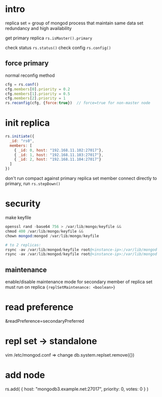 # intro
replica set = group of mongod process that maintain same data set
redundancy and high availability

get primary replica `rs.isMaster().primary`

check status `rs.status()`
check config `rs.config()`

## force primary
normal reconfig method
```js
cfg = rs.conf()
cfg.members[0].priority = 0.2
cfg.members[1].priority = 0.5
cfg.members[2].priority = 1
rs.reconfig(cfg, {force:true})  // force=true for non-master node
```

# init replica
```js
rs.initiate({
  _id: "rs0",
  members: [
    { _id: 0, host: "192.168.11.102:27017"},
    { _id: 1, host: "192.168.11.103:27017"},
    { _id: 2, host: "192.168.11.104:27017"}
  ]
})
```
don't run compact against primary replica set member
connect directly to primary, run `rs.stepDown()`



# security
make keyfile
```s
openssl rand -base64 756 > /var/lib/mongo/keyfile && 
chmod 400 /var/lib/mongo/keyfile && 
chown mongod:mongod /var/lib/mongo/keyfile

# to 2 replicas:
rsync -av /var/lib/mongod/keyfile root@<instance-ip>:/var/lib/mongod
rsync -av /var/lib/mongod/keyfile root@<instance-ip>:/var/lib/mongod
```

## maintenance
enable/disable maintenance mode for secondary member of replica set
must run on replica
`{replSetMaintenance: <boolean>}`



# read preference
&readPreference=secondaryPreferred

# repl set -> standalone
vim /etc/mongod.conf
=> change 
db.system.replset.remove({})

# add node
rs.add( { host: "mongodb3.example.net:27017", priority: 0, votes: 0 } )






